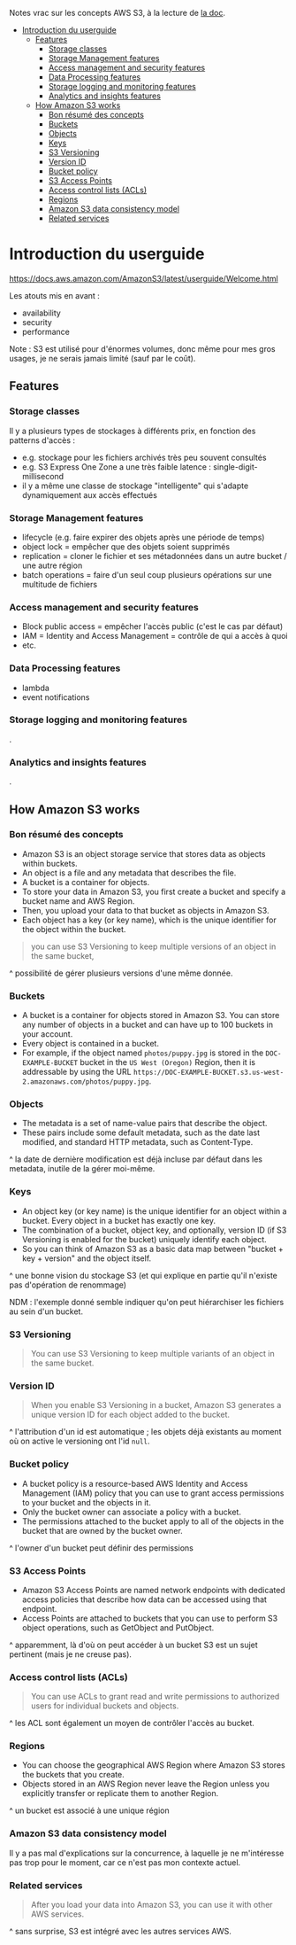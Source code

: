 Notes vrac sur les concepts AWS S3, à la lecture de [la doc](https://docs.aws.amazon.com/AmazonS3/latest/userguide/Welcome.html).

- [Introduction du userguide](#introduction-du-userguide)
   * [Features](#features)
      + [Storage classes](#storage-classes)
      + [Storage Management features](#storage-management-features)
      + [Access management and security features](#access-management-and-security-features)
      + [Data Processing features](#data-processing-features)
      + [Storage logging and monitoring features](#storage-logging-and-monitoring-features)
      + [Analytics and insights features](#analytics-and-insights-features)
   * [How Amazon S3 works](#how-amazon-s3-works)
      + [Bon résumé des concepts](#bon-résumé-des-concepts)
      + [Buckets](#buckets)
      + [Objects](#objects)
      + [Keys](#keys)
      + [S3 Versioning](#s3-versioning)
      + [Version ID](#version-id)
      + [Bucket policy](#bucket-policy)
      + [S3 Access Points](#s3-access-points)
      + [Access control lists (ACLs)](#access-control-lists-acls)
      + [Regions](#regions)
      + [Amazon S3 data consistency model](#amazon-s3-data-consistency-model)
      + [Related services](#related-services)

# Introduction du userguide

https://docs.aws.amazon.com/AmazonS3/latest/userguide/Welcome.html

Les atouts mis en avant :

- availability
- security
- performance

Note : S3 est utilisé pour d'énormes volumes, donc même pour mes gros usages, je ne serais jamais limité (sauf par le coût).

## Features

### Storage classes

Il y a plusieurs types de stockages à différents prix, en fonction des patterns d'accès :

- e.g. stockage pour les fichiers archivés très peu souvent consultés
- e.g. S3 Express One Zone a une très faible latence : single-digit-millisecond
- il y a même une classe de stockage "intelligente" qui s'adapte dynamiquement aux accès effectués

### Storage Management features

- lifecycle (e.g. faire expirer des objets après une période de temps)
- object lock = empêcher que des objets soient supprimés
- replication = cloner le fichier et ses métadonnées dans un autre bucket / une autre région
- batch operations = faire d'un seul coup plusieurs opérations sur une multitude de fichiers

### Access management and security features

- Block public access = empêcher l'accès public (c'est le cas par défaut)
- IAM = Identity and Access Management = contrôle de qui a accès à quoi
- etc.

### Data Processing features

- lambda
- event notifications

### Storage logging and monitoring features

.

### Analytics and insights features

.

## How Amazon S3 works

### Bon résumé des concepts

- Amazon S3 is an object storage service that stores data as objects within buckets.
- An object is a file and any metadata that describes the file.
- A bucket is a container for objects.
- To store your data in Amazon S3, you first create a bucket and specify a bucket name and AWS Region.
- Then, you upload your data to that bucket as objects in Amazon S3.
- Each object has a key (or key name), which is the unique identifier for the object within the bucket.

> you can use S3 Versioning to keep multiple versions of an object in the same bucket,

^ possibilité de gérer plusieurs versions d'une même donnée.


### Buckets

- A bucket is a container for objects stored in Amazon S3. You can store any number of objects in a bucket and can have up to 100 buckets in your account.
- Every object is contained in a bucket.
- For example, if the object named `photos/puppy.jpg` is stored in the `DOC-EXAMPLE-BUCKET` bucket in the `US West (Oregon)` Region, then it is addressable by using the URL `https://DOC-EXAMPLE-BUCKET.s3.us-west-2.amazonaws.com/photos/puppy.jpg`.

### Objects

- The metadata is a set of name-value pairs that describe the object.
- These pairs include some default metadata, such as the date last modified, and standard HTTP metadata, such as Content-Type.

^ la date de dernière modification est déjà incluse par défaut dans les metadata, inutile de la gérer moi-même.

### Keys

- An object key (or key name) is the unique identifier for an object within a bucket. Every object in a bucket has exactly one key.
- The combination of a bucket, object key, and optionally, version ID (if S3 Versioning is enabled for the bucket) uniquely identify each object.
- So you can think of Amazon S3 as a basic data map between "bucket + key + version" and the object itself.

^ une bonne vision du stockage S3 (et qui explique en partie qu'il n'existe pas d'opération de renommage)

NDM : l'exemple donné semble indiquer qu'on peut hiérarchiser les fichiers au sein d'un bucket.

### S3 Versioning

> You can use S3 Versioning to keep multiple variants of an object in the same bucket.

### Version ID

> When you enable S3 Versioning in a bucket, Amazon S3 generates a unique version ID for each object added to the bucket.

^ l'attribution d'un id est automatique ; les objets déjà existants au moment où on active le versioning ont l'id `null`.

### Bucket policy

- A bucket policy is a resource-based AWS Identity and Access Management (IAM) policy that you can use to grant access permissions to your bucket and the objects in it.
- Only the bucket owner can associate a policy with a bucket.
- The permissions attached to the bucket apply to all of the objects in the bucket that are owned by the bucket owner.

^ l'owner d'un bucket peut définir des permissions

### S3 Access Points

- Amazon S3 Access Points are named network endpoints with dedicated access policies that describe how data can be accessed using that endpoint.
- Access Points are attached to buckets that you can use to perform S3 object operations, such as GetObject and PutObject.

^ apparemment, là d'où on peut accéder à un bucket S3 est un sujet pertinent (mais je ne creuse pas).

### Access control lists (ACLs)

> You can use ACLs to grant read and write permissions to authorized users for individual buckets and objects.

^ les ACL sont également un moyen de contrôler l'accès au bucket.

### Regions

- You can choose the geographical AWS Region where Amazon S3 stores the buckets that you create.
- Objects stored in an AWS Region never leave the Region unless you explicitly transfer or replicate them to another Region.

^ un bucket est associé à une unique région

### Amazon S3 data consistency model

Il y a pas mal d'explications sur la concurrence, à laquelle je ne m'intéresse pas trop pour le moment, car ce n'est pas mon contexte actuel.

### Related services

> After you load your data into Amazon S3, you can use it with other AWS services.

^ sans surprise, S3 est intégré avec les autres services AWS.
